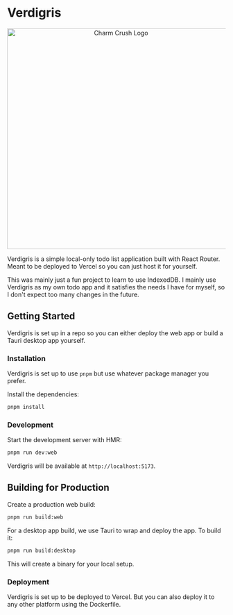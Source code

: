 # Verdigris

<p align="center">
    <a href="https://stuff.charm.sh/crush/charm-crush.png"><img width="509" alt="Charm Crush Logo" src="https://github.com/user-attachments/assets/12a8acac-3527-4131-8426-266e1d098dd0" /></a><br />
</p>


Verdigris is a simple local-only todo list application built with React Router. Meant to be deployed to Vercel so you can just host it for yourself.

This was mainly just a fun project to learn to use IndexedDB. I mainly use Verdigris as my own todo app and it satisfies the needs I have for myself, so I don't expect too many changes in the future.

## Getting Started

Verdigris is set up in a repo so you can either deploy the web app or build a Tauri desktop app yourself.

### Installation

Verdigris is set up to use `pnpm` but use whatever package manager you prefer.

Install the dependencies:

```bash
pnpm install
```

### Development

Start the development server with HMR:

```bash
pnpm run dev:web
```

Verdigris will be available at `http://localhost:5173`.

## Building for Production

Create a production web build:

```bash
pnpm run build:web
```

For a desktop app build, we use Tauri to wrap and deploy the app. To build it:

```bash
pnpm run build:desktop
```

This will create a binary for your local setup.

### Deployment

Verdigris is set up to be deployed to Vercel. But you can also deploy it to any other platform using the Dockerfile.
